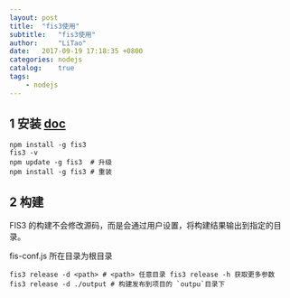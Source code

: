 ```yaml
---
layout: post
title:  "fis3使用"
subtitle:   "fis3使用"
author:     "LiTao"
date:   2017-09-19 17:18:35 +0800
categories: nodejs
catalog:    true
tags:
    - nodejs
---
```


## 1 安装 [doc](http://fis.baidu.com/fis3/docs/beginning/install.html)

```
npm install -g fis3
fis3 -v
npm update -g fis3  # 升级
npm install -g fis3 # 重装
```

## 2 构建

FIS3 的构建不会修改源码，而是会通过用户设置，将构建结果输出到指定的目录。

fis-conf.js 所在目录为根目录

```
fis3 release -d <path> # <path> 任意目录 fis3 release -h 获取更多参数
fis3 release -d ./output # 构建发布到项目的 `outpu`目录下
```






